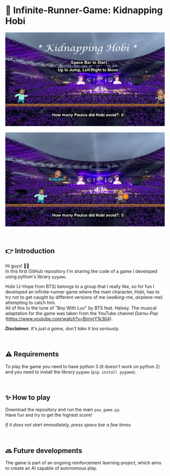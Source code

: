 # 👾 Infinite-Runner-Game: **Kidnapping Hobi**

<p align="center">
    <img src="./intro/01.png" alt="drawing" width="600"/><br><br>
    <img src="./intro/02.png" alt="drawing" width="600"/>
</p>
<br>

## 👉 **Introduction**
Hi guys! 🙋‍♀️ <br>
In this first GitHub repository I'm sharing the code of a game I developed using python's library `pygame`.

Hobi (J-Hope from BTS) belongs to a group that I really like, so for fun I developed an infinite-runner game where the main character, Hobi, has to try not to get caught by different versions of me (*walking*-me, *airplane*-me) attempting to catch him. <br>
All of this to the tune of "Boy With Luv" by BTS feat. Halsey.
The musical adaptation for the game was taken from the YouTube channel *Darnu-Pop* (https://www.youtube.com/watch?v=BjmyjY1k364).


***Disclaimer.** It's just a game, don't take it too seriously.*

<br>

## ⚠️ **Requirements**

To play the game you need to have python 3 (it doesn't work on python 2) and you need to install the library `pygame` (`pip install pygame`).

<br>

## ✨ **How to play**
Download the repository and run the main `pau_game.py`.<br>
Have fun and try to get the highest score! 

*If it does not start immediately, press space bar a few times.*

<br>

## 🔜 **Future developments**
The game is part of an ongoing reinforcement learning project, which aims to create an AI capable of autonomous play. 